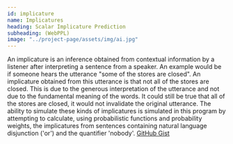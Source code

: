 ```yaml
---
id: implicature
name: Implicatures
heading: Scalar Implicature Prediction
subheading: (WebPPL)
image: "../project-page/assets/img/ai.jpg"
---
```


An implicature is an inference obtained from contextual information by a listener after interpreting a sentence from a speaker. An example would be if someone hears the utterance "some of the stores are closed". An implicature obtained from this utterance is that not all of the stores are closed. This is due to the generous interpretation of the utterance and not due to the fundamental meaning of the words. It could still be true that all of the stores are closed, it would not invalidate the original utterance. The ability to simulate these kinds of implicatures is simulated in this program by attempting to calculate, using probabilistic functions and probability weights, the implicatures from sentences containing natural language disjunction ('or') and the quantifier 'nobody'. [GitHub Gist](https://gist.github.com/Craig-ling/994740bbdd0617d67b1e97bea8ec0b87)
